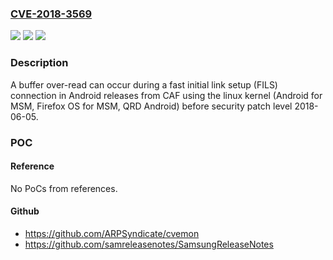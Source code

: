 ### [CVE-2018-3569](https://cve.mitre.org/cgi-bin/cvename.cgi?name=CVE-2018-3569)
![](https://img.shields.io/static/v1?label=Product&message=Android%20for%20MSM%2C%20Firefox%20OS%20for%20MSM%2C%20QRD%20Android&color=blue)
![](https://img.shields.io/static/v1?label=Version&message=n%2Fa&color=blue)
![](https://img.shields.io/static/v1?label=Vulnerability&message=Buffer%20Over-read%20vulnerability%20in%20WLAN&color=brighgreen)

### Description

A buffer over-read can occur during a fast initial link setup (FILS) connection in Android releases from CAF using the linux kernel (Android for MSM, Firefox OS for MSM, QRD Android) before security patch level 2018-06-05.

### POC

#### Reference
No PoCs from references.

#### Github
- https://github.com/ARPSyndicate/cvemon
- https://github.com/samreleasenotes/SamsungReleaseNotes

